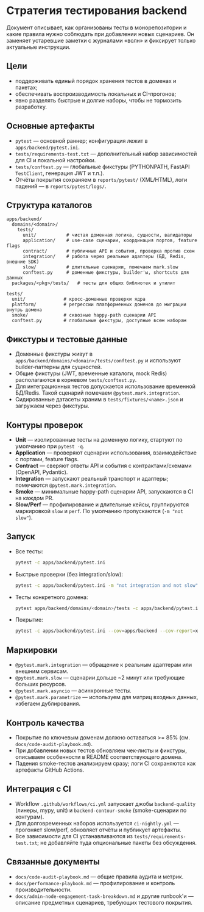 # Стратегия тестирования backend

Документ описывает, как организованы тесты в монорепозитории и какие правила нужно соблюдать при добавлении новых сценариев. Он заменяет устаревшие заметки с журналами «волн» и фиксирует только актуальные инструкции.

## Цели
- поддерживать единый порядок хранения тестов в доменах и пакетах;
- обеспечивать воспроизводимость локальных и CI-прогонов;
- явно разделять быстрые и долгие наборы, чтобы не тормозить разработку.

## Основные артефакты
- `pytest` — основной раннер; конфигурация лежит в `apps/backend/pytest.ini`.
- `tests/requirements-test.txt` — дополнительный набор зависимостей для CI и локальной настройки.
- `tests/conftest.py` — глобальные фикстуры (PYTHONPATH, FastAPI `TestClient`, генерация JWT и т.п.).
- Отчёты покрытия сохраняем в `reports/pytest/` (XML/HTML), логи падений — в `reports/pytest/logs/`.

## Структура каталогов
```
apps/backend/
  domains/<domain>/
    tests/
      unit/           # чистая доменная логика, сущности, валидаторы
      application/    # use-case сценарии, координация портов, feature flags
      contract/       # публичные API и события, проверка против схем
      integration/    # работа через реальные адаптеры (БД, Redis, внешние SDK)
      slow/           # длительные сценарии, помечаем mark.slow
      conftest.py     # доменные фикстуры, builder'ы, shortcuts для данных
  packages/<pkg>/tests/   # тесты для общих библиотек и утилит

tests/
  unit/              # кросс-доменные проверки ядра
  platform/          # регрессии платформенных доменов до миграции внутрь домена
  smoke/             # сквозные happy-path сценарии API
  conftest.py        # глобальные фикстуры, доступные всем наборам
```

## Фикстуры и тестовые данные
- Доменные фикстуры живут в `apps/backend/domains/<domain>/tests/conftest.py` и используют builder-паттерны для сущностей.
- Общие фикстуры (JWT, временные каталоги, mock Redis) располагаются в корневом `tests/conftest.py`.
- Для интеграционных тестов допускается использование временной БД/Redis. Такой сценарий помечаем `@pytest.mark.integration`.
- Сидированные датасеты храним в `tests/fixtures/<name>.json` и загружаем через фикстуры.

## Контуры проверок
- **Unit** — изолированные тесты на доменную логику, стартуют по умолчанию при `pytest -q`.
- **Application** — проверяют сценарии использования, взаимодействие с портами, feature flags.
- **Contract** — сверяют ответы API и события с контрактами/схемами (OpenAPI, Pydantic).
- **Integration** — запускают реальный транспорт и адаптеры; помечаются `@pytest.mark.integration`.
- **Smoke** — минимальные happy-path сценарии API, запускаются в CI на каждом PR.
- **Slow/Perf** — профилирование и длительные кейсы, группируются маркировкой `slow` и `perf`. По умолчанию пропускаются (`-m "not slow"`).

## Запуск
- Все тесты:  
  ```bash
  pytest -c apps/backend/pytest.ini
  ```
- Быстрые проверки (без integration/slow):  
  ```bash
  pytest -c apps/backend/pytest.ini -m "not integration and not slow"
  ```
- Тесты конкретного домена:  
  ```bash
  pytest apps/backend/domains/<domain>/tests -c apps/backend/pytest.ini
  ```
- Покрытие:  
  ```bash
  pytest -c apps/backend/pytest.ini --cov=apps/backend --cov-report=xml:reports/pytest/coverage.xml
  ```

## Маркировки
- `@pytest.mark.integration` — обращение к реальным адаптерам или внешним сервисам.
- `@pytest.mark.slow` — сценарии дольше ~2 минут или требующие больших ресурсов.
- `@pytest.mark.asyncio` — асинхронные тесты.
- `@pytest.mark.parametrize` — используем для матриц входных данных, избегаем дублирования.

## Контроль качества
- Покрытие по ключевым доменам должно оставаться >= 85% (см. `docs/code-audit-playbook.md`).
- При добавлении новых тестов обновляем чек-листы и фикстуры, описываем особенности в README соответствующего домена.
- Падения smoke-тестов анализируем сразу; логи CI сохраняются как артефакты GitHub Actions.

## Интеграция с CI
- Workflow `.github/workflows/ci.yml` запускает джобы `backend-quality` (линеры, mypy, unit) и `backend-contour-smoke` (smoke-сценарии по контурам).
- Для долговременных наборов используется `ci-nightly.yml` — прогоняет slow/perf, обновляет отчёты и публикует артефакты.
- Все зависимости для CI устанавливаются из `tests/requirements-test.txt`; не добавляйте туда опциональные пакеты без обсуждения.

## Связанные документы
- `docs/code-audit-playbook.md` — общие правила аудита и метрик.
- `docs/performance-playbook.md` — профилирование и контроль производительности.
- `docs/admin-node-engagement-task-breakdown.md` и другие runbook'и — описание предметных сценариев, требующих тестового покрытия.
